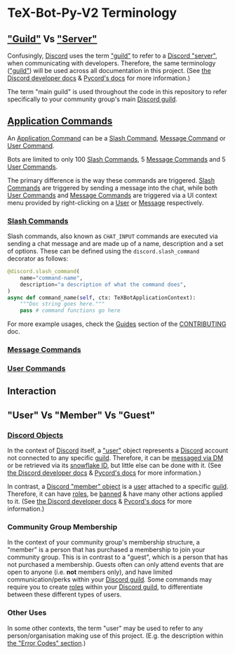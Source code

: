 # TeX-Bot-Py-V2 Terminology

## ["Guild"](https://discord.com/developers/docs/resources/guild) Vs ["Server"](https://wikipedia.org/wiki/Discord#Servers)

Confusingly, [Discord](https://discord.com) uses the term ["guild"](https://discord.com/developers/docs/resources/guild) to refer to a [Discord "server"](https://wikipedia.org/wiki/Discord#Servers), when communicating with developers.
Therefore, the same terminology (["guild"](https://discord.com/developers/docs/resources/guild)) will be used across all documentation in this project.
(See [the Discord developer docs](https://discord.com/developers/docs/resources/guild) & [Pycord's docs](https://docs.pycord.dev/en/stable/api/models.html#discord.Guild) for more information.)

The term "main guild" is used throughout the code in this repository to refer specifically to your community group's main [Discord guild](https://discord.com/developers/docs/resources/guild).

## [Application Commands](https://discord.com/developers/docs/interactions/application-commands)

An [Application Command](https://discord.com/developers/docs/interactions/application-commands) can be a [Slash Command](#slash-commands), [Message Command](#message-commands) or [User Command](#user-commands).

Bots are limited to only 100 [Slash Commands](#slash-commands), 5 [Message Commands](#message-commands) and 5 [User Commands](#user-commands).

The primary difference is the way these commands are triggered. [Slash Commands](#slash-commands) are triggered by sending a message into the chat, while both [User Commands](#user-commands) and [Message Commands](#message-commands) are triggered via a UI context menu provided by right-clicking on a [User](https://discord.com/developers/docs/resources/user) or [Message](https://discord.com/developers/docs/resources/message) respectively.


### [Slash Commands](https://discord.com/developers/docs/interactions/application-commands#slash-commands)

Slash commands, also known as `CHAT_INPUT` commands are executed via sending a chat message and are made up of a name, description and a set of options. These can be defined using the `discord.slash_command` decorator as follows:
```python
@discord.slash_command(
    name="command-name",
    description="a description of what the command does",
)
async def command_name(self, ctx: TeXBotApplicationContext):
    """Doc string goes here."""
    pass # command functions go here
```

For more example usages, check the [Guides](CONTRIBUTING#guides) section of the [CONTRIBUTING](CONTRIBUTING.md) doc.



### [Message Commands](https://discord.com/developers/docs/interactions/application-commands#message-commands)





### [User Commands](https://discord.com/developers/docs/interactions/application-commands#user-commands)



## Interaction




## "User" Vs "Member" Vs "Guest"

### [Discord Objects](https://discord.com/developers/docs)

In the context of [Discord](https://discord.com) itself, a ["user"](https://discord.com/developers/docs/resources/user) object represents a [Discord](https://discord.com) account not connected to any specific [guild](https://discord.com/developers/docs/resources/guild).
Therefore, it can be [messaged via DM](https://dictionary.com/browse/dm) or be retrieved via its [snowflake ID](https://discord.com/developers/docs/reference#snowflakes), but little else can be done with it.
(See [the Discord developer docs](https://discord.com/developers/docs/resources/user) & [Pycord's docs](https://docs.pycord.dev/en/stable/api/models.html#users) for more information.)

In contrast, a [Discord "member" object](https://discord.com/developers/docs/resources/guild#guild-member-object) is a [user](https://discord.com/developers/docs/resources/user) attached to a specific [guild](https://discord.com/developers/docs/resources/guild).
Therefore, it can have [roles](https://discord.com/developers/docs/topics/permissions#role-object), be [banned](https://discord.com/developers/docs/resources/guild#ban-object) & have many other actions applied to it.
(See [the Discord developer docs](https://discord.com/developers/docs/resources/guild#guild-member-object) & [Pycord's docs](https://docs.pycord.dev/en/stable/api/models.html#discord.Member) for more information.)

### Community Group Membership

In the context of your community group's membership structure, a "member" is a person that has purchased a membership to join your community group.
This is in contrast to a "guest", which is a person that has not purchased a membership.
Guests often can only attend events that are open to anyone (i.e. **not** members only), and have limited communication/perks within your [Discord guild](https://discord.com/developers/docs/resources/guild).
Some commands may require you to create [roles](https://discord.com/developers/docs/topics/permissions#role-object) within your [Discord guild](https://discord.com/developers/docs/resources/guild), to differentiate between these different types of users.

### Other Uses

In some other contexts, the term "user" may be used to refer to any person/organisation making use of this project.
(E.g. the description within [the "Error Codes" section](#error-codes).)






